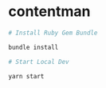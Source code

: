 # contentman



```bash
# Install Ruby Gem Bundle

bundle install

# Start Local Dev

yarn start
```